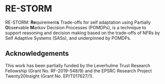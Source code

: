 # RE-STORM

RE-STORM: **Re**quirement**s** Trade-offs for self adaptation using Partially **O**bse**r**vable **M**arkov Decision Processes
(POMDPs), is a technique to support reasoning and decision making based on the trade-offs of NFRs by Self Adaptive Systems (SASs), and underpinned by POMDPs.

## Acknowledgements 

This work has been partially funded by the Leverhulme Trust Research Fellowship (Grant No. RF-2019-548/9) and the EPSRC
Research Project Twenty20Insight (Grant No. EP/T017627/1).
